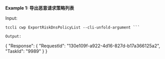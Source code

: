 **Example 1: 导出恶意请求策略列表**



Input: 

```
tccli cwp ExportRiskDnsPolicyList --cli-unfold-argument ```

Output: 
```
{
    "Response": {
        "RequestId": "130e109f-a922-4d16-827d-b17a366125a2",
        "TaskId": "9989"
    }
}
```

